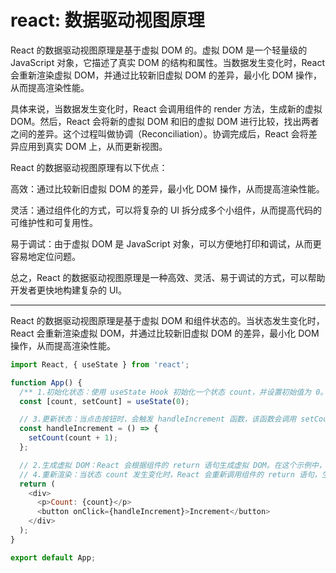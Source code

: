 # react: 数据驱动视图原理
React 的数据驱动视图原理是基于虚拟 DOM 的。虚拟 DOM 是一个轻量级的 JavaScript 对象，它描述了真实 DOM 的结构和属性。当数据发生变化时，React 会重新渲染虚拟 DOM，并通过比较新旧虚拟 DOM 的差异，最小化 DOM 操作，从而提高渲染性能。

具体来说，当数据发生变化时，React 会调用组件的 render 方法，生成新的虚拟 DOM。然后，React 会将新的虚拟 DOM 和旧的虚拟 DOM 进行比较，找出两者之间的差异。这个过程叫做协调（Reconciliation）。协调完成后，React 会将差异应用到真实 DOM 上，从而更新视图。

React 的数据驱动视图原理有以下优点：

高效：通过比较新旧虚拟 DOM 的差异，最小化 DOM 操作，从而提高渲染性能。

灵活：通过组件化的方式，可以将复杂的 UI 拆分成多个小组件，从而提高代码的可维护性和可复用性。

易于调试：由于虚拟 DOM 是 JavaScript 对象，可以方便地打印和调试，从而更容易地定位问题。

总之，React 的数据驱动视图原理是一种高效、灵活、易于调试的方式，可以帮助开发者更快地构建复杂的 UI。
<hr/>

React 的数据驱动视图原理是基于虚拟 DOM 和组件状态的。当状态发生变化时，React 会重新渲染虚拟 DOM，并通过比较新旧虚拟 DOM 的差异，最小化 DOM 操作，从而提高渲染性能。

```js
import React, { useState } from 'react';

function App() {
  /** 1.初始化状态：使用 useState Hook 初始化一个状态 count，并设置初始值为 0。*/
  const [count, setCount] = useState(0);

  // 3.更新状态：当点击按钮时，会触发 handleIncrement 函数，该函数会调用 setCount 更新状态 count。
  const handleIncrement = () => {
    setCount(count + 1);
  };

  // 2.生成虚拟 DOM：React 会根据组件的 return 语句生成虚拟 DOM。在这个示例中，虚拟 DOM 包括一个 <div> 元素、一个 <p> 元素和一个 <button> 元素。
  // 4.重新渲染：当状态 count 发生变化时，React 会重新调用组件的 return 语句，生成新的虚拟 DOM。然后，React 会比较新旧虚拟 DOM 的差异，并将差异应用到真实 DOM 上，从而更新视图。
  return (
    <div>
      <p>Count: {count}</p>
      <button onClick={handleIncrement}>Increment</button>
    </div>
  );
}

export default App;

```

